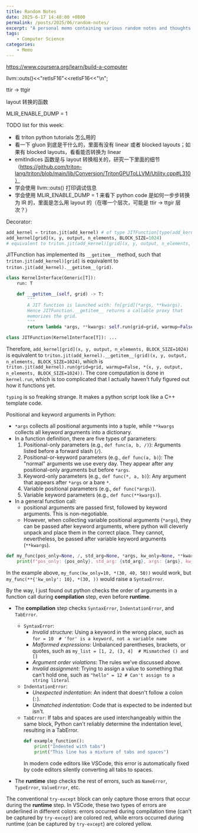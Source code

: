 ```yaml
---
title: Random Notes
date: 2025-6-17 14:48:00 +0800
permalink: /posts/2025/06/random-notes/
excerpt: "A personal memo containing various random notes and thoughts."
tags: 
    - Computer Science
categories: 
    - Memo
---
```


https://www.coursera.org/learn/build-a-computer

llvm::outs()<<"retIsF16"<<retIsF16<<"\n";

ttir -> ttgir

layout 转换的函数

MLIR_ENABLE_DUMP = 1

TODO list for this week:
- 看 triton python tutorials 怎么用的
- 看一下 gluon 到底是干什么的，里面有没有 linear 或者 blocked layouts；如果有 blocked layouts，看看能否转换为 linear
- emitIndices 函数是与 layout 转换相关的，研究一下里面的细节（https://github.com/triton-lang/triton/blob/main/lib/Conversion/TritonGPUToLLVM/Utility.cpp#L310）
- 学会使用 llvm::outs() 打印调试信息
- 学会使用 MLIR_ENABLE_DUMP = 1 来看下 python code 是如何一步步转换为 IR 的，里面是怎么用 layout 的（在哪一个层次，可能是 ttir -> ttgir 层次？）

Decorator: 

```python
add_kernel = triton.jit(add_kernel) # of type JITFunction[type(add_kernel)]
add_kernel[grid](x, y, output, n_elements, BLOCK_SIZE=1024)
# equivalent to triton.jit(add_kernel)[grid](x, y, output, n_elements, BLOCK_SIZE=1024)
```

JITFunction has implemented its `__getitem__` method, such that `triton.jit(add_kernel)[grid]` is equivalent to `triton.jit(add_kernel).__getitem__(grid)`.

```python
class KernelInterface(Generic[T]):
    run: T

    def __getitem__(self, grid) -> T:
        """
        A JIT function is launched with: fn[grid](*args, **kwargs).
        Hence JITFunction.__getitem__ returns a callable proxy that
        memorizes the grid.
        """
        return lambda *args, **kwargs: self.run(grid=grid, warmup=False, *args, **kwargs)

class JITFunction(KernelInterface[T]): ...
```

Therefore, `add_kernel[grid](x, y, output, n_elements, BLOCK_SIZE=1024)` is equivalent to `triton.jit(add_kernel).__getitem__(grid)(x, y, output, n_elements, BLOCK_SIZE=1024)`, which is `triton.jit(add_kernel).run(grid=grid, warmup=False, *(x, y, output, n_elements, BLOCK_SIZE=1024))`. The core computation is done in `kernel.run`, which is too complicated that I actually haven't fully figured out how it functions yet.

`typing` is so freaking strange. It makes a python script look like a C++ template code.

Positional and keyword arguments in Python:
 
- `*args` collects all positional arguments into a tuple, while `**kwargs` collects all keyword arguments into a dictionary.
- In a function definition, there are five types of parameters:
  1. Positional-only parameters (e.g., `def func(a, b, /)`): Arguments listed before a forward slash (`/`).
  2. Positional-or-keyword parameters (e.g., `def func(a, b)`): The "normal" arguments we use every day. They appear after any positional-only arguments but before `*args`.
  3. Keyword-only parameters (e.g., `def func(*, a, b)`): Any argument that appears after `*args` or a bare `*`.
  4. Variable positional parameters (e.g., `def func(*args)`).
  5. Variable keyword parameters (e.g., `def func(**kwargs)`).  
- In a general function call:
  - positional arguments are passed first, followed by keyword arguments. This is non-negotiable. 
  - However, when collecting variable positional arguments (`*args`), they can be passed after keyword arguments, where python will cleverly unpack and place them in the correct place. They cannot, nevertheless, be passed after variable keyword arguments (`**kwargs`).

```python
def my_func(pos_only=None, /, std_arg=None, *args, kw_only=None, **kwargs):
    print(f"pos_only: {pos_only}, std_arg: {std_arg}, args: {args}, kw_only: {kw_only}, kwargs: {kwargs}")
```

In the example above, `my_func(kw_only=10, *(30, 40, 50))` would work, but `my_func(**{'kw_only': 10}, *(30, ))` would raise a `SyntaxError`.

By the way, I just found out python checks the order of arguments in a function call during **compilation** step, even before **runtime**.

- The **compilation** step checks `SyntaxError`, `IndentationError`, and `TabError`.
  - `SyntaxError`:
    - *Invalid structure*: Using a keyword in the wrong place, such as `for = 10  # 'for' is a keyword, not a variable name`
    - *Malformed expressions*: Unbalanced parentheses, brackets, or quotes, such as `my_list = [1, 2, (3, 4]  # Mismatched () and []`
    - *Argument order violations*: The rules we've discussed above.
    - *Invalid assignment*: Trying to assign a value to something that can't hold one, such as `"hello" = 12 # Can't assign to a string literal`
  - `IndentationError`:
    - *Unexpected indentation*: An indent that doesn't follow a colon (`:`).
    - *Unmatched indentation*: Code that is expected to be indented but isn't.
  - `TabError`:  If tabs and spaces are used interchangeably within the same block, Python can't reliably determine the indentation level, resulting in a TabError.
    ```python
    def example_function():
        print("Indented with tabs")
        print("This line has a mixture of tabs and spaces")
    ```
    In modern code editors like VSCode, this error is automatically fixed by code editors silently converting all tabs to spaces.

- The **runtime** step checks the rest of errors, such as `NameError`, `TypeError`, `ValueError`, etc.

The conventional `try-except` block can only capture those errors that occur during the **runtime** step. In VSCode, these two types of errors are underlined in different colors: errors occurred during compilation time (can't be captured by `try-except`) are colored red, while errors occurred during runtime (can be captured by `try-except`) are colored yellow.